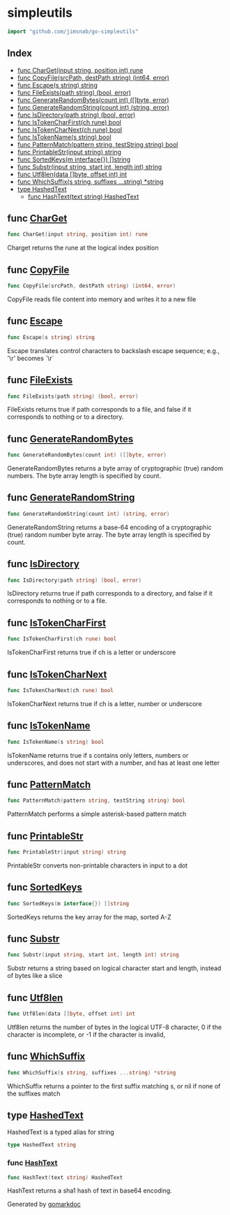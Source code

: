 <!-- Code generated by gomarkdoc. DO NOT EDIT -->

# simpleutils

```go
import "github.com/jimsnab/go-simpleutils"
```

## Index

- [func CharGet(input string, position int) rune](<#func-charget>)
- [func CopyFile(srcPath, destPath string) (int64, error)](<#func-copyfile>)
- [func Escape(s string) string](<#func-escape>)
- [func FileExists(path string) (bool, error)](<#func-fileexists>)
- [func GenerateRandomBytes(count int) ([]byte, error)](<#func-generaterandombytes>)
- [func GenerateRandomString(count int) (string, error)](<#func-generaterandomstring>)
- [func IsDirectory(path string) (bool, error)](<#func-isdirectory>)
- [func IsTokenCharFirst(ch rune) bool](<#func-istokencharfirst>)
- [func IsTokenCharNext(ch rune) bool](<#func-istokencharnext>)
- [func IsTokenName(s string) bool](<#func-istokenname>)
- [func PatternMatch(pattern string, testString string) bool](<#func-patternmatch>)
- [func PrintableStr(input string) string](<#func-printablestr>)
- [func SortedKeys(m interface{}) []string](<#func-sortedkeys>)
- [func Substr(input string, start int, length int) string](<#func-substr>)
- [func Utf8len(data []byte, offset int) int](<#func-utf8len>)
- [func WhichSuffix(s string, suffixes ...string) *string](<#func-whichsuffix>)
- [type HashedText](<#type-hashedtext>)
  - [func HashText(text string) HashedText](<#func-hashtext>)


## func [CharGet](<https://github.com/jimsnab/go-simpleutils/blob/main/string-utils.go#L10>)

```go
func CharGet(input string, position int) rune
```

Charget returns the rune at the logical index position

## func [CopyFile](<https://github.com/jimsnab/go-simpleutils/blob/main/file-utils.go#L30>)

```go
func CopyFile(srcPath, destPath string) (int64, error)
```

CopyFile reads file content into memory and writes it to a new file

## func [Escape](<https://github.com/jimsnab/go-simpleutils/blob/main/string-utils.go#L109>)

```go
func Escape(s string) string
```

Escape translates control characters to backslash escape sequence; e\.g\.\, '\\r' becomes \`\\r\`

## func [FileExists](<https://github.com/jimsnab/go-simpleutils/blob/main/file-utils.go#L11>)

```go
func FileExists(path string) (bool, error)
```

FileExists returns true if path corresponds to a file\, and false if it corresponds to nothing or to a directory\.

## func [GenerateRandomBytes](<https://github.com/jimsnab/go-simpleutils/blob/main/crypto-utils.go#L11>)

```go
func GenerateRandomBytes(count int) ([]byte, error)
```

GenerateRandomBytes returns a byte array of cryptographic \(true\) random numbers\. The byte array length is specified by count\.

## func [GenerateRandomString](<https://github.com/jimsnab/go-simpleutils/blob/main/crypto-utils.go#L24>)

```go
func GenerateRandomString(count int) (string, error)
```

GenerateRandomString returns a base\-64 encoding of a cryptographic \(true\) random number byte array\. The byte array length is specified by count\.

## func [IsDirectory](<https://github.com/jimsnab/go-simpleutils/blob/main/file-utils.go#L21>)

```go
func IsDirectory(path string) (bool, error)
```

IsDirectory returns true if path corresponds to a directory\, and false if it corresponds to nothing or to a file\.

## func [IsTokenCharFirst](<https://github.com/jimsnab/go-simpleutils/blob/main/string-utils.go#L51>)

```go
func IsTokenCharFirst(ch rune) bool
```

IsTokenCharFirst returns true if ch is a letter or underscore

## func [IsTokenCharNext](<https://github.com/jimsnab/go-simpleutils/blob/main/string-utils.go#L65>)

```go
func IsTokenCharNext(ch rune) bool
```

IsTokenCharNext returns true if ch is a letter\, number or underscore

## func [IsTokenName](<https://github.com/jimsnab/go-simpleutils/blob/main/string-utils.go#L83>)

```go
func IsTokenName(s string) bool
```

IsTokenName returns true if s contains only letters\, numbers or underscores\, and does not start with a number\, and has at least one letter

## func [PatternMatch](<https://github.com/jimsnab/go-simpleutils/blob/main/string-utils.go#L168>)

```go
func PatternMatch(pattern string, testString string) bool
```

PatternMatch performs a simple asterisk\-based pattern match

## func [PrintableStr](<https://github.com/jimsnab/go-simpleutils/blob/main/string-utils.go#L20>)

```go
func PrintableStr(input string) string
```

PrintableStr converts non\-printable characters in input to a dot

## func [SortedKeys](<https://github.com/jimsnab/go-simpleutils/blob/main/map-utils.go#L9>)

```go
func SortedKeys(m interface{}) []string
```

SortedKeys returns the key array for the map\, sorted A\-Z

## func [Substr](<https://github.com/jimsnab/go-simpleutils/blob/main/string-utils.go#L35>)

```go
func Substr(input string, start int, length int) string
```

Substr returns a string based on logical character start and length\, instead of bytes like a slice

## func [Utf8len](<https://github.com/jimsnab/go-simpleutils/blob/main/string-utils.go#L183>)

```go
func Utf8len(data []byte, offset int) int
```

Utf8len returns the number of bytes in the logical UTF\-8 character\, 0 if the character is incomplete\, or \-1 if the character is invalid\,

## func [WhichSuffix](<https://github.com/jimsnab/go-simpleutils/blob/main/string-utils.go#L131>)

```go
func WhichSuffix(s string, suffixes ...string) *string
```

WhichSuffix returns a pointer to the first suffix matching s\, or nil if none of the suffixes match

## type [HashedText](<https://github.com/jimsnab/go-simpleutils/blob/main/crypto-utils.go#L30>)

HashedText is a typed alias for string

```go
type HashedText string
```

### func [HashText](<https://github.com/jimsnab/go-simpleutils/blob/main/crypto-utils.go#L33>)

```go
func HashText(text string) HashedText
```

HashText returns a sha1 hash of text in base64 encoding\.



Generated by [gomarkdoc](<https://github.com/princjef/gomarkdoc>)
